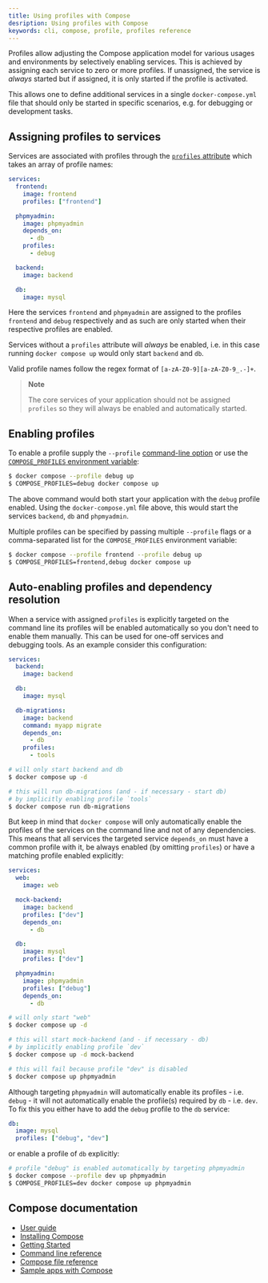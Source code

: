 ```yaml
---
title: Using profiles with Compose
desription: Using profiles with Compose
keywords: cli, compose, profile, profiles reference
---
```


Profiles allow adjusting the Compose application model for various usages and
environments by selectively enabling services.
This is achieved by assigning each service to zero or more profiles. If
unassigned, the service is _always_ started but if assigned, it is only started
if the profile is activated.

This allows one to define additional services in a single `docker-compose.yml` file
that should only be started in specific scenarios, e.g. for debugging or
development tasks.

## Assigning profiles to services

Services are associated with profiles through the
[`profiles` attribute](compose-file/compose-file-v3.md#profiles) which takes an
array of profile names:

```yaml
services:
  frontend:
    image: frontend
    profiles: ["frontend"]

  phpmyadmin:
    image: phpmyadmin
    depends_on:
      - db
    profiles:
      - debug

  backend:
    image: backend

  db:
    image: mysql
```

Here the services `frontend` and `phpmyadmin` are assigned to the profiles
`frontend` and `debug` respectively and as such are only started when their
respective profiles are enabled.

Services without a `profiles` attribute will _always_ be enabled, i.e. in this
case running `docker compose up` would only start `backend` and `db`.

Valid profile names follow the regex format of `[a-zA-Z0-9][a-zA-Z0-9_.-]+`.

> **Note**
>
> The core services of your application should not be assigned `profiles` so
> they will always be enabled and automatically started.

## Enabling profiles

To enable a profile supply the `--profile` [command-line option](reference/index.md) or
use the [`COMPOSE_PROFILES` environment variable](reference/envvars.md#compose_profiles):

```sh
$ docker compose --profile debug up
$ COMPOSE_PROFILES=debug docker compose up
```

The above command would both start your application with the `debug` profile enabled.
Using the `docker-compose.yml` file above, this would start the services `backend`,
`db` and `phpmyadmin`.

Multiple profiles can be specified by passing multiple `--profile` flags or
a comma-separated list for the `COMPOSE_PROFILES` environment variable:

```sh
$ docker compose --profile frontend --profile debug up
$ COMPOSE_PROFILES=frontend,debug docker compose up
```

## Auto-enabling profiles and dependency resolution

When a service with assigned `profiles` is explicitly targeted on the command
line its profiles will be enabled automatically so you don't need to enable them
manually. This can be used for one-off services and debugging tools.
As an example consider this configuration:

```yaml
services:
  backend:
    image: backend

  db:
    image: mysql

  db-migrations:
    image: backend
    command: myapp migrate
    depends_on:
      - db
    profiles:
      - tools
```

```sh
# will only start backend and db
$ docker compose up -d

# this will run db-migrations (and - if necessary - start db)
# by implicitly enabling profile `tools`
$ docker compose run db-migrations
```

But keep in mind that `docker compose` will only automatically enable the
profiles of the services on the command line and not of any dependencies. This
means that all services the targeted service `depends_on` must have a common
profile with it, be always enabled (by omitting `profiles`) or have a matching
profile enabled explicitly:

```yaml
services:
  web:
    image: web

  mock-backend:
    image: backend
    profiles: ["dev"]
    depends_on:
      - db

  db:
    image: mysql
    profiles: ["dev"]

  phpmyadmin:
    image: phpmyadmin
    profiles: ["debug"]
    depends_on:
      - db
```

```sh
# will only start "web"
$ docker compose up -d

# this will start mock-backend (and - if necessary - db)
# by implicitly enabling profile `dev`
$ docker compose up -d mock-backend

# this will fail because profile "dev" is disabled
$ docker compose up phpmyadmin
```

Although targeting `phpmyadmin` will automatically enable its profiles - i.e.
`debug` - it will not automatically enable the profile(s) required by `db` -
i.e. `dev`. To fix this you either have to add the `debug` profile to the `db` service:

```yaml
db:
  image: mysql
  profiles: ["debug", "dev"]
```

or enable a profile of `db` explicitly:

```sh
# profile "debug" is enabled automatically by targeting phpmyadmin
$ docker compose --profile dev up phpmyadmin
$ COMPOSE_PROFILES=dev docker compose up phpmyadmin
```


## Compose documentation

- [User guide](index.md)
- [Installing Compose](install/index.md)
- [Getting Started](gettingstarted.md)
- [Command line reference](reference/index.md)
- [Compose file reference](compose-file/index.md)
- [Sample apps with Compose](samples-for-compose.md)

